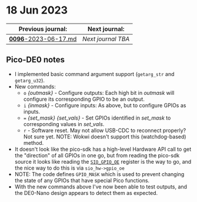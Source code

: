 # 18 Jun 2023

| Previous journal: | Next journal: |
|-|-|
| [**0096**-2023-06-17.md](./0096-2023-06-17.md) | *Next journal TBA* |

## Pico-DE0 notes

*   I implemented basic command argument support (`getarg_str` and `getarg_u32`).
*   New commands:
    *   `o` _{outmask}_ - Configure outputs: Each high bit in _outmask_ will configure its corresponding GPIO to be an output.
    *   `i` _{inmask}_ - Configure inputs: As above, but to configure GPIOs as inputs.
    *   `=` _{set_mask}_ _{set_vals}_ - Set GPIOs identified in _set_mask_ to corresponding values in _set_vals_.
    *   `r` - Software reset. May not allow USB-CDC to reconnect properly? Not sure yet. NOTE: Wokwi doesn't support this (watchdog-based) method.
*   It doesn't look like the pico-sdk has a high-level Hardware API call to get the "direction" of all GPIOs
    in one go, but from reading the pico-sdk source it looks like reading the [`SIO_GPIO_OE`](https://github.com/raspberrypi/pico-sdk/blob/6a7db34ff63345a7badec79ebea3aaef1712f374/src/rp2040/hardware_regs/include/hardware/regs/sio.h#L98-L112)
    register is the way to go, and the nice way to do this is via `sio_hw->gpio_oe`
*   NOTE: The code defines `GPIO_MASK` which is used to prevent changing the state of any GPIOs that have special Pico functions.
*   With the new commands above I've now been able to test outputs, and the DE0-Nano design appears to detect them as expected.
